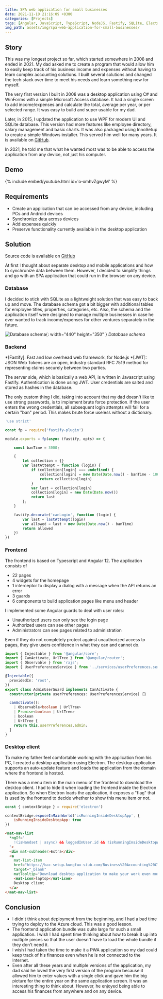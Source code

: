 ```yaml
---
title: SPA web application for small businesses
date: 2021-11-10 21:16:09 +0300
categories: [Projects]
tags: [Angular, JavaScript, TypeScript, NodeJS, Fastify, SQLite, Electron]
img_path: assets/img/spa-web-application-for-small-businesses/
---
```


## Story
This was my longest project so far, which started somewhere in 2008 and ended in 2021. My dad asked me to create a program that would allow him to easily keep track of his business income and expenses without having to learn complex accounting solutions. I built several solutions and changed the tech stack over time to meet his needs and learn something new for myself.

The very first version I built in 2008 was a desktop application using C# and WinForms with a simple Microsoft Access database. It had a single screen to add income/expenses and calculate the total, average per year, or per selected range. It was easy to build and super usable for my dad.

Later, in 2015, I updated the application to use WPF for modern UI and SQLite database. This version had more features like employee directory, salary management and basic charts. It was also packaged using InnoSetup to create a simple Windows installer. This served him well for many years. It is available on [GitHub](https://github.com/kungfux/business-accounting-desktop).

In 2021, he told me that what he wanted most was to be able to access the application from any device, not just his computer.

## Demo
{% include embed/youtube.html id='o-xmhvZgwyM' %}

## Requirements
- Create an application that can be accessed from any device, including PCs and Android devices
- Synchronize data across devices
- Add expenses quickly
- Preserve functionality currently available in the desktop application

## Solution
Source code is available on [GitHub](https://github.com/kungfux/business-accounting-cloud)

At first I thought about separate desktop and mobile applications and how to synchronize data between them. However, I decided to simplify things and go with an SPA application that could run in the browser on any device.

### Database
I decided to stick with SQLite as a lightweight solution that was easy to back up and move. The database schema got a bit bigger with additional tables for employee titles, properties, categories, etc. Also, the schema and the application itself were designed to manage multiple businesses in case he ever wanted to track income/expenses for other ventures separately in the future.

![Database schema](database-schema.png){: width="440" height="350" }
_Database schema_

### Backend
*[Fastify]: Fast and low overhead web framework, for Node.js
*[JWT]: JSON Web Tokens are an open, industry standard RFC 7519 method for representing claims securely between two parties.

The server side, which is basically a web API, is written in Javascript using Fastify. Authentication is done using JWT. User credentials are salted and stored as hashes in the database.

The only custom thing I did, taking into account that my dad doesn't like to use strong passwords, is to implement brute force protection. If the user enters the wrong credentials, all subsequent login attempts will fail for a certain "ban" period. This makes brute force useless without a dictionary.

```js
'use strict'

const fp = require('fastify-plugin')

module.exports = fp(async (fastify, opts) => {

    const banTime = 3000;

    {
        let collection = {}
        var lastAttempt = function (login) {
            if (collection[login] === undefined) {
                collection[login] = new Date(Date.now() - banTime - 1000)
                return collection[login]
            }
            var last = collection[login]
            collection[login] = new Date(Date.now())
            return last
        };
    }

    fastify.decorate('canLogin', function (login) {
        var last = lastAttempt(login)
        var allowed = last < new Date(Date.now() - banTime)
        return allowed
    })
})
```

### Frontend
The frontend is based on Typescript and Angular 12. The application consists of
- 22 pages
- 4 widgets for the homepage
- 1 interceptor to display a dialog with a message when the API returns an error
- 3 guards
- 6 components to build application pages like menu and header

I implemented some Angular guards to deal with user roles:
- Unauthorized users can only see the login page
- Authorized users can see other pages
- Administrators can see pages related to administration

Even if they do not completely protect against unauthorized access to pages, they give users confidence in what they can and cannot do.

```ts
import { Injectable } from '@angular/core';
import { CanActivate, UrlTree } from '@angular/router';
import { Observable } from 'rxjs';
import { UserPreferencesService } from '../services/userPreferences.service';

@Injectable({
  providedIn: 'root',
})
export class AdminUserGuard implements CanActivate {
  constructor(private userPreferences: UserPreferencesService) {}

  canActivate():
    | Observable<boolean | UrlTree>
    | Promise<boolean | UrlTree>
    | boolean
    | UrlTree {
    return this.userPreferences.admin;
  }
}
```

### Desktop client
To make my father feel comfortable working with the application from his PC, I created a desktop application using Electron. The desktop application supports an auto-update feature and loads the application from the domain where the frontend is hosted.

There was a menu item in the main menu of the frontend to download the desktop client. I had to hide it when loading the frontend inside the Electron application. So when Electron loads the application, it exposes a "flag" that is used by the frontend to decide whether to show this menu item or not.

```js
const { contextBridge } = require('electron')

contextBridge.exposeInMainWorld('isRunningInsideDesktopApp', {
    isRunningInsideDesktopApp: true
})
```

```html
<mat-nav-list
  *ngIf="
	!(isHandset | async) && loggedInUser.id && !isRunningInsideDesktopApp
  ">
  <div mat-subheader>Extra</div>
  <a
	mat-list-item
	href="https://bac-setup.kungfux-stub.com/Business%20Accounting%20Cloud%20Setup%201.0.0.exe"
	target="_blank"
	matTooltip="Download desktop application to make your work even more comfortable.">
	<mat-icon>laptop</mat-icon>
	Desktop client
  </a>
</mat-nav-list>
```

## Conclusion
- I didn't think about deployment from the beginning, and I had a bad time trying to deploy to the Azure cloud. This was a good lesson.
- The frontend application bundle was quite large for such a small application. I wish I had spent time thinking about how to break it up into multiple pieces so that the user doesn't have to load the whole bundle if they don't need it.
- I wish I had taken the time to make it a PWA application so my dad could keep track of his finances even when he is not connected to the Internet.
- Even after all these years and multiple versions of the application, my dad said he loved the very first version of the program because it allowed him to enter values with a single click and gave him the big picture for the entire year on the same application screen. It was an interesting thing to think about. However, he enjoyed being able to access his finances from anywhere and on any device.